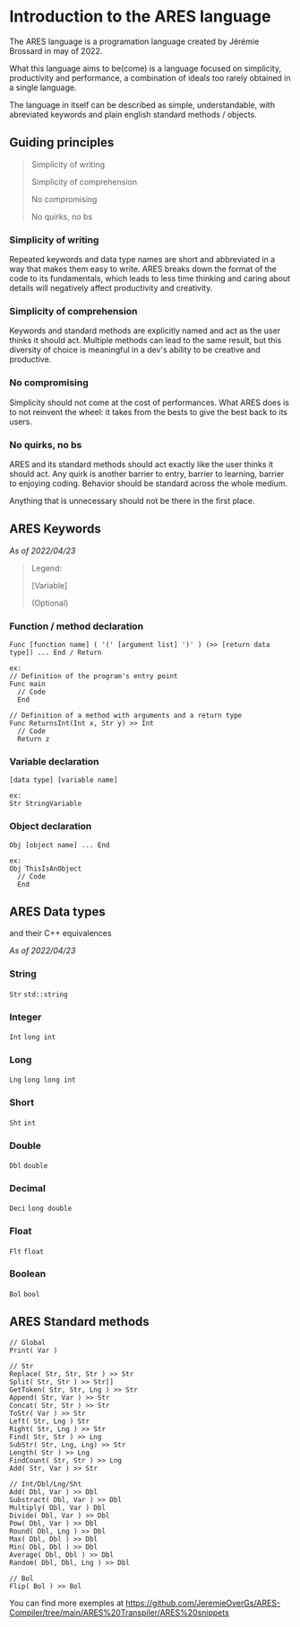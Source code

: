 # Introduction to the ARES language

The ARES language is a programation language created by Jérémie Brossard in may of 2022.

What this language aims to be(come) is a language focused on simplicity, productivity and performance, a combination of ideals too rarely obtained in a single language.

The language in itself can be described as simple, understandable, with abreviated keywords and plain english standard methods / objects.

## Guiding principles

>Simplicity of writing
>
>Simplicity of comprehension
>
>No compromising
>
>No quirks, no bs

### Simplicity of writing

Repeated keywords and data type names are short and abbreviated in a way that makes them easy to write. ARES breaks down the format of the code to its fundamentals, which leads to less time thinking and caring about details will negatively affect productivity and creativity.

### Simplicity of comprehension

Keywords and standard methods are explicitly named and act as the user thinks it should act. Multiple methods can lead to the same result, but this diversity of choice is meaningful in a dev's ability to be creative and productive.

### No compromising

Simplicity should not come at the cost of performances. What ARES does is to not reinvent the wheel: it takes from the bests to give the best back to its users.

### No quirks, no bs

ARES and its standard methods should act exactly like the user thinks it should act. Any quirk is another barrier to entry, barrier to learning, barrier to enjoying coding. Behavior should be standard across the whole medium.

Anything that is unnecessary should not be there in the first place.

## ARES Keywords

*As of 2022/04/23*

>Legend:
>
>[Variable]
>
>(Optional)

### Function / method declaration

```
Func [function name] ( '(' [argument list] ')' ) (>> [return data type]) ... End / Return

ex:
// Definition of the program's entry point
Func main
  // Code
  End

// Definition of a method with arguments and a return type
Func ReturnsInt(Int x, Str y) >> Int
  // Code
  Return z
```

### Variable declaration
```
[data type] [variable name]

ex:
Str StringVariable
```

### Object declaration
```
Obj [object name] ... End

ex:
Obj ThisIsAnObject
  // Code
  End
```

## ARES Data types

and their C++ equivalences

*As of 2022/04/23*

### String
`Str` `std::string`

### Integer
`Int` `long int`

### Long
`Lng` `long long int`

### Short
`Sht` `int`

### Double
`Dbl` `double`

### Decimal
`Deci` `long double`

### Float
`Flt` `float`

### Boolean
`Bol` `bool`

## ARES Standard methods

```
// Global
Print( Var )

// Str
Replace( Str, Str, Str ) >> Str
Split( Str, Str ) >> Str[]
GetToken( Str, Str, Lng ) >> Str
Append( Str, Var ) >> Str
Concat( Str, Str ) >> Str
ToStr( Var ) >> Str
Left( Str, Lng ) Str
Right( Str, Lng ) >> Str
Find( Str, Str ) >> Lng
SubStr( Str, Lng, Lng) >> Str
Length( Str ) >> Lng
FindCount( Str, Str ) >> Lng
Add( Str, Var ) >> Str

// Int/Dbl/Lng/Sht
Add( Dbl, Var ) >> Dbl
Substract( Dbl, Var ) >> Dbl
Multiply( Dbl, Var ) Dbl
Divide( Dbl, Var ) >> Dbl
Pow( Dbl, Var ) >> Dbl
Round( Dbl, Lng ) >> Dbl
Max( Dbl, Dbl ) >> Dbl
Min( Dbl, Dbl ) >> Dbl
Average( Dbl, Dbl ) >> Dbl
Random( Dbl, Dbl, Lng ) >> Dbl

// Bol
Flip( Bol ) >> Bol
```

You can find more exemples at https://github.com/JeremieOverGs/ARES-Compiler/tree/main/ARES%20Transpiler/ARES%20snippets
